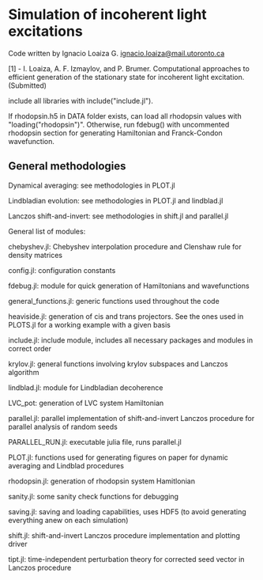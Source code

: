 # Simulation of incoherent light excitations

Code written by Ignacio Loaiza G.
ignacio.loaiza@mail.utoronto.ca

[1] - I. Loaiza, A. F. Izmaylov, and P. Brumer. Computational approaches to efficient generation of the stationary state for incoherent light excitation. (Submitted)
	

include all libraries with include("include.jl").

If rhodopsin.h5 in DATA folder exists, can load all rhodopsin values with "loading("rhodopsin")". Otherwise, run fdebug() with uncommented rhodopsin section for generating Hamiltonian and Franck-Condon wavefunction.


## General methodologies
Dynamical averaging: see methodologies in PLOT.jl

Lindbladian evolution: see methodologies in PLOT.jl and lindblad.jl

Lanczos shift-and-invert: see methodologies in shift.jl and parallel.jl


General list of modules:

chebyshev.jl: Chebyshev interpolation procedure and Clenshaw rule for density matrices

config.jl: configuration constants

fdebug.jl: module for quick generation of Hamiltonians and wavefunctions

general_functions.jl: generic functions used throughout the code

heaviside.jl: generation of cis and trans projectors. See the ones used in PLOTS.jl for a working example with a given basis

include.jl: include module, includes all necessary packages and modules in correct order

krylov.jl: general functions involving krylov subspaces and Lanczos algorithm

lindblad.jl: module for Lindbladian decoherence

LVC_pot: generation of LVC system Hamiltonian

parallel.jl: parallel implementation of shift-and-invert Lanczos procedure for parallel analysis of random seeds

PARALLEL_RUN.jl: executable julia file, runs parallel.jl

PLOT.jl: functions used for generating figures on paper for dynamic averaging and Lindblad procedures

rhodopsin.jl: generation of rhodopsin system Hamitlonian

sanity.jl: some sanity check functions for debugging

saving.jl: saving and loading capabilities, uses HDF5 (to avoid generating everything anew on each simulation)

shift.jl: shift-and-invert Lanczos procedure implementation and plotting driver

tipt.jl: time-independent perturbation theory for corrected seed vector in Lanczos procedure